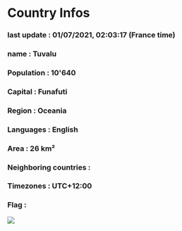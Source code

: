 # Country  Infos
### last update : 01/07/2021, 02:03:17 (France time)

### name : Tuvalu
### Population : 10'640
### Capital : Funafuti
### Region : Oceania
### Languages : English
### Area : 26 km²
### Neighboring countries : 
### Timezones : UTC+12:00

### Flag :
![](https://restcountries.eu/data/tuv.svg)